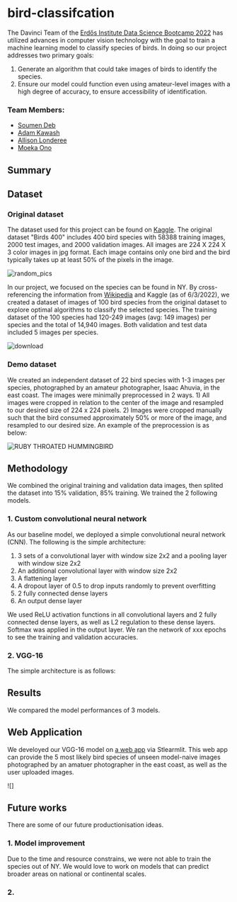 # bird-classifcation
The Davinci Team of the [Erdős Institute Data Science Bootcamp 2022](https://www.erdosinstitute.org/code) has utilized advances in computer vision technology with the goal to train a machine learning model to classify species of birds. In doing so our project addresses two primary goals:
1. Generate an algorithm that could take images of birds to identify the species.
2. Ensure our model could function even using amateur-level images with a high degree of accuracy, to ensure accessibility of identification.


### Team Members:
- [Soumen Deb](https://www.linkedin.com/in/soumen-deb-193005b0/)
- [Adam Kawash](https://www.linkedin.com/in/adam-kawash-90077b215/)
- [Allison Londeree](https://www.linkedin.com/in/allison-londeree/)
- [Moeka Ono](https://www.linkedin.com/in/moeka-ono/)

## Summary

## Dataset
### Original dataset
The dataset used for this project can be found on [Kaggle](https://www.kaggle.com/datasets/gpiosenka/100-bird-species). The original dataset "Birds 400" includes 400 bird species with 58388 training images, 2000 test images, and 2000 validation images. All images are 224 X 224 X 3 color images in jpg format. Each image contains only one bird and the bird typically takes up at least 50% of the pixels in the image. 


![random_pics](https://user-images.githubusercontent.com/90373346/171992600-dbc8619b-2b11-44c6-97f0-3a05628a4816.jpg)


In our project, we focused on the species can be found in NY. By cross-referencing the information from [Wikipedia](https://en.wikipedia.org/wiki/List_of_birds_of_New_York_(state)) and Kaggle (as of 6/3/2022), we created a dataset of images of 100 bird species from the original dataset to explore optimal algorithms to classify the selected species. The training dataset of the 100 species had 120-249 images (avg: 149 images) per species and the total of 14,940 images. Both validation and test data included 5 images per species. 


![download](https://user-images.githubusercontent.com/90373346/171978402-7e27502d-81ec-4cb0-a431-84a57647619b.png)

### Demo dataset
We created an independent dataset of 22 bird species with 1-3 images per species, photographed by an amateur photographer, Isaac Ahuvia, in the east coast. The images were minimally preprocessed in 2 ways. 1) All images were cropped in relation to the center of the image and resampled to our desired size of 224 x 224 pixels. 2) Images were cropped manually such that the bird consumed approximately 50% or more of the image, and resampled to our desired size. An example of the preprocession is as below:

![RUBY THROATED HUMMINGBIRD](https://user-images.githubusercontent.com/90373346/171991573-f5b31a99-1e62-4639-a631-040c44b6b15f.jpg)



## Methodology
We combined the original training and validation data images, then splited the dataset into 15% validation, 85% training. We trained the 2 following models.

### 1. Custom convolutional neural network
As our baseline model, we deployed a simple convolutional neural network (CNN). The following is the simple architecture:
1. 3 sets of a convolutional layer with window size 2x2 and a pooling layer with window size 2x2
2. An additional convolutional layer with window size 2x2
3. A flattening layer 
4. A dropout layer of 0.5 to drop inputs randomly to prevent overfitting 
5. 2 fully connected dense layers
6. An output dense layer

We used ReLU activation functions in all convolutional layers and 2 fully connected dense layers, as well as L2 regulation to these dense layers. Softmax was applied in the output layer. We ran the network of xxx epochs to see the training and validation accuracies. 

### 2. VGG-16

The simple architecture is as follows:



## Results
We compared the model performances of 3 models. 

## Web Application
We develoyed our VGG-16 model on [a web app](https://share.streamlit.io/erdos-team-davinci/bird-classifcation/main/app/app_test.py) via Stlearmlit. This web app can provide the 5 most likely bird species of unseen model-naive images photographed by an amatuer photographer in the east coast, as well as the user uploaded images. 

![]

## Future works
There are some of our future productionisation ideas.
### 1. Model improvement 
Due to the time and resource constrains, we were not able to train the species out of NY. We would love to work on models that can predict broader areas on national or continental scales. 

### 2. 

